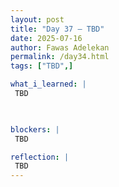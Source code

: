 ```yaml
---
layout: post
title: "Day 37 – TBD"
date: 2025-07-16
author: Fawas Adelekan
permalink: /day34.html
tags: ["TBD",]

what_i_learned: |
 TBD

 

blockers: |
 TBD

reflection: |
 TBD
---
```

